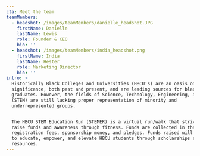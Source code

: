 ```yaml
---
cta: Meet the team
teamMembers:
  - headshot: /images/teamMembers/danielle_headshot.JPG
    firstName: Danielle
    lastName: Lewis
    role: Founder & CEO
    bio: ''
  - headshot: /images/teamMembers/india_headshot.png
    firstName: India
    lastName: Hester
    role: Marketing Director
    bio: ''
intro: >
  Historically Black Colleges and Universities (HBCU's) are an oasis of cultural
  significance, both past and present, and are leading sources for black
  graduates. However, the fields of Science, Technology, Engineering, and Math
  (STEM) are still lacking proper representation of minority and
  underrepresented groups.


  The HBCU STEM Education Run (STEMER) is a virtual run/walk that strives to
  raise funds and awareness through fitness. Funds are collected in the form of
  registration fees, sponsorship money, and pledges. Funds raised will be used
  to educate, empower, and elevate HBCU students through scholarships and career
  resources.
---
```




